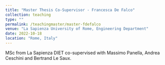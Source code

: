 ```yaml
---
title: "Master Thesis Co-Supervisor - Francesca De Falco"
collection: teaching
type: ""
permalink: /teachingmaster/master-fdefalco
venue: "La Sapienza University of Rome, Engineering Department"
date: 2022-10-18
location: "Rome, Italy"
---
```




MSc from La Sapienza DIET co-supervised with Massimo Panella, Andrea Ceschini and Bertrand Le Saux.